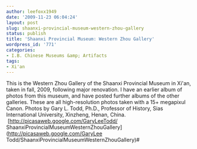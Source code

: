 ```yaml
---
author: leefoxx1949
date: '2009-11-23 06:04:24'
layout: post
slug: shaanxi-provincial-museum-western-zhou-gallery
status: publish
title: 'Shaanxi Provincial Museum: Western Zhou Gallery'
wordpress_id: '771'
categories:
- I.B. Chinese Museums &amp; Artifacts
tags:
- Xi'an
---
```


This is the Western Zhou Gallery of the Shaanxi Provincial Museum in Xi'an,
taken in fall, 2009, following major renovation. I have an earlier album of
photos from this museum, and have posted further albums of the other
galleries. These are all high-resolution photos taken with a 15+ megapixul
Canon. Photos by Gary L. Todd, Ph.D., Professor of History, Sias International
University, Xinzheng, Henan, China.  [http://picasaweb.google.com/GaryLeeTodd/
ShaanxiProvincialMuseumWesternZhouGallery](http://picasaweb.google.com/GaryLee
Todd/ShaanxiProvincialMuseumWesternZhouGallery)#


